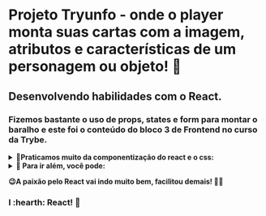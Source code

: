 # Projeto Tryunfo - onde o player monta suas cartas com a imagem, atributos e características de um personagem ou objeto! :rocket:

## Desenvolvendo habilidades com o React.

### Fizemos bastante o uso de props, states e form para montar o baralho e este foi o conteúdo do bloco 3 de Frontend no curso da Trybe. 

<details>
  <summary>
    <b>📌Praticamos muito da componentização do react e o css:</b>
  </summary>
  
  - **1** modularizando os componentes 
  - **2** criando formulário para enviar os dados
  - **3** validando alguns dados recebidos de input
  - **4** transferindo dados para outros componentes com as props
  - **5** salvando os cartões montados que são apresentados logo abaixo    
  - **6** filtrando os cartões montados por nome ou buscando por super trunfo  
  - **7** dividindo o css em cada um dos componentes para estilizar a página 
  - **obs:** se quiser testar o projeto você precisará baixál-lo, instalar as dependências(npm install) e depois poderá rodar (npm start ) para ver no navegador. 
</details>

<details>
  <summary>
    <b>📌 Para ir além, você pode:</b>
  </summary>

  - **Criando um jogo com os cartões prontos**
  - **enbaralhando os cards salvos com funções random**
  - **inserir pontuação**
  - **e muito mais**
</details>

<b>😉A paixão pelo React vai indo muito bem, facilitou demais! :technologist:</b>



### I :hearth: React! :rocket: 
